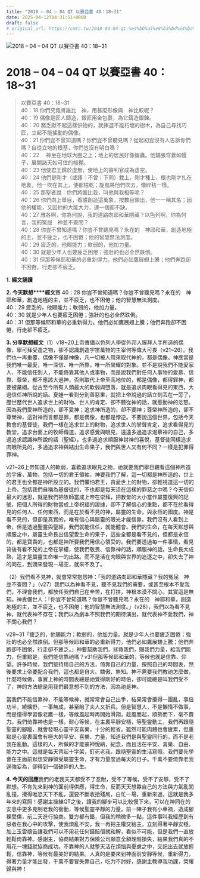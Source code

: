 ```yaml
---
title: "2018 – 04 – 04 QT 以賽亞書 40：18~31"
date: 2025-04-12T04:31:51+0800
draft: false
# original_url: https://cmtc.tw/2018-04-04-qt-%e4%bb%a5%e8%b3%bd%e4%ba%9e%e6%9b%b8-40%ef%bc%9a1831
---
```


![2018 – 04 – 04 QT 以賽亞書 40：18\~31](/images/qt.jpg   "2018 – 04 – 04 QT 以賽亞書 40：18\~31")

# 2018 – 04 – 04 QT 以賽亞書 40：18\~31

> 以賽亞書 40：18\~31  
> 40：18 你們究竟將誰比　神，用甚麼形像與　神比較呢？  
> 40：19 偶像是匠人鑄造，銀匠用金包裹，為它鑄造銀鍊。  
> 40：20 窮乏獻不起這樣供物的，就揀選不能朽壞的樹木，為自己尋找巧匠，立起不能搖動的偶像。  
> 40：21 你們豈不曾知道嗎？你們豈不曾聽見嗎？從起初豈沒有人告訴你們嗎？自從立地的根基，你們豈沒有明白嗎？  
> 40：22 　神坐在地球大圈之上；地上的居民好像蝗蟲。他鋪張穹蒼如幔子，展開諸天如可住的帳棚。  
> 40：23 他使君王歸於虛無，使地上的審判官成為虛空。  
> 40：24 他們是剛才（或譯：不曾；下同）栽上，剛才種上，根也剛才扎在地裏，他一吹在其上，便都枯乾；旋風將他們吹去，像碎秸一樣。  
> 40：25 那聖者說：你們將誰比我，叫他與我相等呢？  
> 40：26 你們向上舉目，看誰創造這萬象，按數目領出，他一一稱其名；因他的權能，又因他的大能大力，連一個都不缺。  
> 40：27 雅各啊，你為何說，我的道路向耶和華隱藏？以色列啊，你為何言，我的冤屈　神並不查問？  
> 40：28 你豈不曾知道嗎？你豈不曾聽見嗎？永在的　神耶和華，創造地極的主，並不疲乏，也不困倦；他的智慧無法測度。  
> 40：29 疲乏的，他賜能力；軟弱的，他加力量。  
> 40：30 就是少年人也要疲乏困倦；強壯的也必全然跌倒。  
> 40：31 但那等候耶和華的必重新得力。他們必如鷹展翅上騰；他們奔跑卻不困倦，行走卻不疲乏。

**1.** **經文誦讀**

**2. 今天默想****經文**賽 40：28 你豈不曾知道嗎？你豈不曾聽見嗎？永在的　神耶和華，創造地極的主，並不疲乏，也不困倦；他的智慧無法測度。  
40：29 疲乏的，他賜能力；軟弱的，他加力量。  
40：30 就是少年人也要疲乏困倦；強壯的也必全然跌倒。  
40：31 但那等候耶和華的必重新得力。他們必如鷹展翅上騰；他們奔跑卻不困倦，行走卻不疲乏。

**3. 分享默想經文**（1）v18\~20上帝責備以色列人學從外邦人膜拜人手所造的偶像，寧可拜受造之物，卻不認識創造宇宙萬物的主宰何等偉大可畏（v21\~26）。我們也一再重覆，偶像不僅是神像，凡一切被人用來取代神的，都是偶像。神應當是我們唯一最愛，唯一深信、唯一所靠，唯一所榮耀的對象。並不是說我們不能愛家人、不能信任別人，不能倚靠其他人或事物，而是說我們對任何人事物的愛慕、信靠、尊榮，都不應該大過神，否則取代上帝至高地位的，都是偶像，都得罪神，都要被棄絕。從古至今所有人類最大的軟弱與墮落，就是追求肉眼看得見的東西，大過信任神所說的話。夏娃一看到分別善惡果，就把上帝說過的話立刻丟在一旁了，歷世歷代世人追求世上的財物、世人的肯定、卻不聽從神的話，就惹動神的忿怒。因為我們愛神所造的，卻不愛神；追求神所造的，卻不要神；尊榮神所造的，卻不尊榮神，這對神而言都是罪，都是偶像，也都是悖逆。不要說這個世界，包括今天教會的基督徒，我們一樣在追求世上的財物，追求世人的掌聲肯定，追求看得見的教堂，追求台面上的牧師傳道，追求感覺與眼見，遠遠多過追求渴慕神的自己，多過追求認識神所說的話（聖經），也多過追求順服神討神的喜悅，基督徒同樣追求肉眼所見的，多過追求神與結出生命果子，我們與世人又有何不同？一樣是犯罪得罪神。

v21\~26上帝知道人的軟弱，喜歡追求眼見之物，祂就要我們舉目觀看這個神所造的宇宙，萬物，包括一切的君王領袖，神要我們了解，這一切都是神所造的，世上的君王也全都是神所設立的。我們懼怕君王，貪愛世上的財物，卻輕視造這一切的上帝。包括我們自稱為基督徒的，不也都是每天活在這樣的罪惡之中嗎？今天信仰最大的迷思，就是我們把牧師當成上帝在崇拜，把教堂的大小當作屬靈復興的記號，把個人所得的財物當成上帝祝福的證據，卻不了解信心的重點，都不在於看得見的任何人、任何東西，而是在於看不見的神，屬靈的生命，與永恆的國度。神是看不見的，但卻是真實的，唯有信心與屬靈的眼光才能信靠。我們沒有人看到上帝，但是透過聖靈與聖經，我們就能信任，就能體會。我們的生命，在每天默想與順服之中，屬靈生命長出信望愛生命的果子，這些全都是看不見的，但都是永恆的，都是寶貴的，也都是神所要我們用信心領受的。我們要透過每一件事情，看見背後有看不見的上帝在掌權，使我們敬畏、信靠神的話，順服神的話，生命長大成熟，這才是屬靈生命唯一的出路。而不是活在肉眼與世界的追逐之中，卻失去了神的同在，到頭來發現一場空，就來不及了。

（2）我們看不見神，就會常常抱怨神：「我的道路向耶和華隱藏？我的冤屈　神並不查問？」（v27）我們以為神看不見，聽不見我們的需要，或甚至根本不愛我們，不理會我們，都放任我們自己在辛苦，在打拼，神根本漠不關心，其實這是無知。神責備世人：「你豈不曾知道嗎？你豈不曾聽見嗎？永在的　神耶和華，創造地極的主，並不疲乏，也不困倦；他的智慧無法測度。」（v28），我們以為看不見神，就代表神不存在；我們以為劇本不照我們的期待演出，就代表神不愛我們，神不關心我們？

v29\~31「疲乏的，他賜能力；軟弱的，他加力量。就是少年人也要疲乏困倦；強壯的也必全然跌倒。但那等候耶和華的必重新得力。他們必如鷹展翅上騰；他們奔跑卻不困倦，行走卻不疲乏。」神要幫助我們，拯救我們，賜我們力量，給我們能力，但重點是，我們能信靠祂嗎？v31但那等候耶和華的，等候也就是信靠、仰望。許多時候，我們堅持用自己的方法，倚靠自己的力量，按照自己的時間表，然後要求上帝要配合我們，這也都是自大、驕傲、無知。神不需要我們教祂怎麼做，什麼時候做，事實上神的時間表總是祂覺得剛好的時伯，卻可能總是叫我們受不了，神的方法總是用我們最意想不到的方法，因為祂是神。

當我們不能信靠神，不能等候神，就常常會自己出手，結果常會攪得一團亂，事倍功半，繞曠野，一事無成，甚至賠了夫人又折兵。但是智慧人，不是懶惰不做事，而是懂得學習像老鷹一樣，等候風起時再開始滑翔，趁風而起，順勢而下，毫不費力。我們倚靠神也是一樣，耐心等候，在主裏平靜安穩，等聖靈動工，我們再跟隨聖靈的腳蹤，就會發現心靈平安喜樂，十分的輕省。雖然可能肉體也會疲累，但重點是心靈裏面會有極大的平安、喜樂、力量，知道我們是與聖靈同行的，而不是老我在亂動。這樣的人，所做的才能蒙神悅納，紀念，而且活在平安、喜樂、自由、能力之中。這就是每天背起十字架，釘死老我，跟隨聖靈的生活寫照。我們要先學會在主面前默想安靜領受屬靈生命，才有力量度過每天的日子。千萬不要倚靠老我逞強妄為，卻得到一個破碎的人生。

**4. 今天的回應**我們的老我天天都受不了忍耐，受不了等候，受不了安靜，受不了默想。不肯先來到神的面前得供應，得生命，反而天天想靠自己的方法與力氣亂闖亂撞，攪得唯恐天下不亂，還要不斷收拾殘局，白忙一場，重新來過，這就是我多年來的寫照！感謝主操練QT之後，讓我的腳步可以比較慢下來，可以在神同在的安息中更多克制老我的衝動，等候聖靈平靜的力量。前一陣子我有小車禍，造成腳裸受傷，前二天進行協商。雙方都有錯，但我的稍微多一點，這件事叫我經歷到有惡者在我心中的攻擊，使我煩亂不安。我一再把主權交給主，立刻得著平靜安穩。加上玉雲禱告讓我們可以不用花任何錢賠償就和解，看似不可能，但是我們一直放輕鬆倚靠神。感謝主，協商結果對方保險公司願意全額理賠損失，結果我們真的不用花一塊錢就協商成功。不靠神的人就整天活在煩惱與憂慮之中，交託出去就放輕鬆，信靠神，等候有最美好的結果。人真的是要來到神面前安靜等候，重新得力，得著力量才能出發，千萬不要冒失靠自己，吃力不討好，感謝主教導我功課，榮耀歸與神！